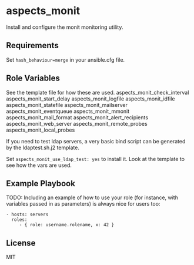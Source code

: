 aspects_monit
========

Install and configure the monit monitoring utility.

Requirements
------------

Set ```hash_behaviour=merge``` in your ansible.cfg file.

Role Variables
--------------

See the template file for how these are used. 
aspects_monit_check_interval
aspects_monit_start_delay
aspects_monit_logfile
aspects_monit_idfile
aspects_monit_statefile
aspects_monit_mailserver
aspects_monit_eventqueue
aspects_monit_mmonit
aspects_monit_mail_format
aspects_monit_alert_recipients
aspects_monit_web_server
aspects_monit_remote_probes
aspects_monit_local_probes

If you need to test ldap servers, a very basic bind script can be generated by the ldaptest.sh.j2 template.

Set ```aspects_monit_use_ldap_test: yes``` to install it.
Look at the template to see how the vars are used.


Example Playbook
-------------------------

TODO: Including an example of how to use your role (for instance, with variables passed in as parameters) is always nice for users too:

    - hosts: servers
      roles:
         - { role: username.rolename, x: 42 }

License
-------

MIT